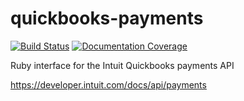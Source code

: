 # quickbooks-payments

[![Build Status](https://travis-ci.org/danielma/quickbooks-payments.svg?branch=master)](https://travis-ci.org/danielma/quickbooks-payments)
[![Documentation Coverage](https://inch-ci.org/github/danielma/quickbooks-payments.svg?branch=master)](https://inch-ci.org/github/danielma/quickbooks-payments.svg?branch=master)

Ruby interface for the Intuit Quickbooks payments API

<https://developer.intuit.com/docs/api/payments>
